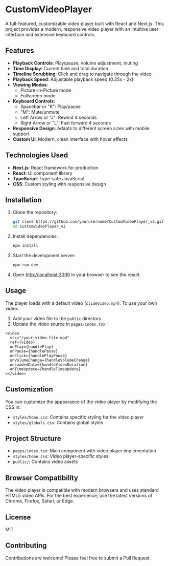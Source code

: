 # CustomVideoPlayer

A full-featured, customizable video player built with React and Next.js. This project provides a modern, responsive video player with an intuitive user interface and extensive keyboard controls.

## Features

- **Playback Controls**: Play/pause, volume adjustment, muting
- **Time Display**: Current time and total duration
- **Timeline Scrubbing**: Click and drag to navigate through the video
- **Playback Speed**: Adjustable playback speed (0.25x - 2x)
- **Viewing Modes**:
  - Picture-in-Picture mode
  - Fullscreen mode
- **Keyboard Controls**:
  - Spacebar or "K": Play/pause
  - "M": Mute/unmute
  - Left Arrow or "J": Rewind 4 seconds
  - Right Arrow or "L": Fast forward 4 seconds
- **Responsive Design**: Adapts to different screen sizes with mobile support
- **Custom UI**: Modern, clean interface with hover effects

## Technologies Used

- **Next.js**: React framework for production
- **React**: UI component library
- **TypeScript**: Type-safe JavaScript
- **CSS**: Custom styling with responsive design

## Installation

1. Clone the repository:

   ```bash
   git clone https://github.com/yourusername/CustomVideoPlayer_v2.git
   cd CustomVideoPlayer_v2
   ```

2. Install dependencies:

   ```bash
   npm install
   ```

3. Start the development server:

   ```bash
   npm run dev
   ```

4. Open [http://localhost:3000](http://localhost:3000) in your browser to see the result.

## Usage

The player loads with a default video (`slideVideo.mp4`). To use your own video:

1. Add your video file to the `public` directory
2. Update the video source in `pages/index.tsx`:

```tsx
<video
  src="/your-video-file.mp4"
  ref={video}
  onPlay={handlePlay}
  onPause={handlePause}
  onClick={handlePlayPause}
  onVolumeChange={handleVolumeChange}
  onLoadedData={handleVideoDuration}
  onTimeUpdate={handleTimeUpdate}
></video>
```

## Customization

You can customize the appearance of the video player by modifying the CSS in:

- `styles/home.css`: Contains specific styling for the video player
- `styles/globals.css`: Contains global styles

## Project Structure

- `pages/index.tsx`: Main component with video player implementation
- `styles/home.css`: Video player-specific styles
- `public/`: Contains video assets

## Browser Compatibility

The video player is compatible with modern browsers and uses standard HTML5 video APIs. For the best experience, use the latest versions of Chrome, Firefox, Safari, or Edge.

## License

MIT

## Contributing

Contributions are welcome! Please feel free to submit a Pull Request.
